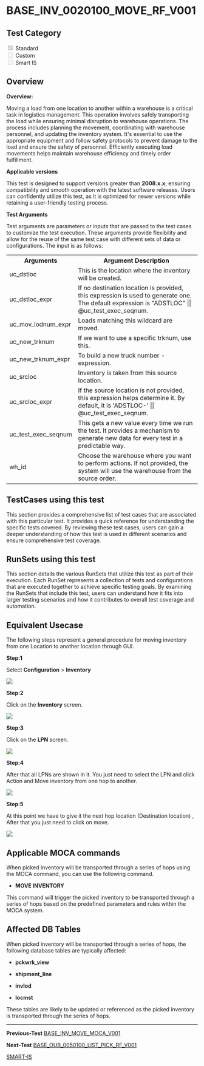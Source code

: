 # **BASE_INV_0020100_MOVE_RF_V001**


<!-- SMART_DOC_GEN_TEST_DESCR - Start -->
<!-- SMART_DOC_GEN_TEST_DESCR - End -->

## **Test Category**

<input type="checkbox" checked disabled> Standard
<br>
<input type="checkbox" disabled> Custom
<br>
<input type="checkbox" disabled> Smart IS


## **Overview**

**Overview:**

Moving a load from one location to another within a warehouse is a critical task in logistics management. This operation involves safely transporting the load while ensuring minimal disruption to warehouse operations. The process includes planning the movement, coordinating with warehouse personnel, and updating the inventory system. It's essential to use the appropriate equipment and follow safety protocols to prevent damage to the load and ensure the safety of personnel. Efficiently executing load movements helps maintain warehouse efficiency and timely order fulfillment.

**Applicable versions**

This test is designed to support versions greater than **2008.x.x**,
ensuring compatibility and smooth operation with the latest software
releases. Users can confidently utilize this test, as it is optimized
for newer versions while retaining a user-friendly testing process.

**Test Arguments**

Test arguments are parameters or inputs that are passed to the test
cases to customize the test execution. These arguments provide
flexibility and allow for the reuse of the same test case with different
sets of data or configurations. The input is as follows:


<!-- SMART_DOC_GEN_TEST_ARG - Start -->
<table>
<tr><th>Arguments</th><th>Argument Description</th></tr>
<tr><td>uc_dstloc</td><td>This is the location where the inventory will be created.</td></tr>
<tr><td>uc_dstloc_expr</td><td>If no destination location is provided, this expression is used to generate one. The default expression is "ADSTLOC" || @uc_test_exec_seqnum.</td></tr>
<tr><td>uc_mov_lodnum_expr</td><td>Loads matching this wildcard are moved.</td></tr>
<tr><td>uc_new_trknum</td><td>If we want to use a specific trknum, use this.</td></tr>
<tr><td>uc_new_trknum_expr</td><td>To build a new truck number - expression.</td></tr>
<tr><td>uc_srcloc</td><td>Inventory is taken from this source location.</td></tr>
<tr><td>uc_srcloc_expr</td><td>If the source location is not provided, this expression helps determine it. By default, it is 'ADSTLOC-' || @uc_test_exec_seqnum.</td></tr>
<tr><td>uc_test_exec_seqnum</td><td>This gets a new value every time we run the test. It provides a mechanism to generate new data for every test in a predictable way.</td></tr>
<tr><td>wh_id</td><td>Choose the warehouse where you want to perform actions. If not provided, the system will use the warehouse from the source order.</td></tr>
</table>
<!-- SMART_DOC_GEN_TEST_ARG - End -->

## **TestCases using this test**

This section provides a comprehensive list of test cases that are associated with this particular test. It provides a quick reference for understanding the specific tests covered. By reviewing these test cases, users can gain a deeper understanding of how this test is used in different scenarios and ensure comprehensive test coverage.


<!-- SMART_DOC_GEN_TEST_CASE_USING_THIS - Start -->
<!-- SMART_DOC_GEN_TEST_CASE_USING_THIS - End -->

## **RunSets using this test**

This section details the various RunSets that utilize this test as part of their execution. Each RunSet represents a collection of tests and configurations that are executed together to achieve specific testing goals. By examining the RunSets that include this test, users can understand how it fits into larger testing scenarios and how it contributes to overall test coverage and automation.


<!-- SMART_DOC_GEN_RUN_SET_USING_THIS - Start -->
<!-- SMART_DOC_GEN_RUN_SET_USING_THIS - End -->

## **Equivalent Usecase**

The following steps represent a general procedure for moving inventory
from one Location to another location through GUI.

**Step:1**

Select **Configuration** > **Inventory**

![](BASE_INV_0020100_MOVE_RF_V001/image1.png)


**Step:2**

Click on the **Inventory** screen.

![](BASE_INV_0020100_MOVE_RF_V001/image2.png)


**Step:3**

Click on the **LPN** screen.

![](BASE_INV_0020100_MOVE_RF_V001/image3.png)

**Step:4**

After that all LPNs are shown in it. You just need to select the LPN and
click Action and Move inventory from one hop to another.

![](BASE_INV_0020100_MOVE_RF_V001/image4.png)

**Step:5**

At this point we have to give it the next hop location (Destination
location) , After that you just need to click on move.

![](BASE_INV_0020100_MOVE_RF_V001/image5.png)

## **Applicable MOCA commands**
When picked inventory will be transported through a series of hops using
the MOCA command, you can use the following command.

-   **MOVE INVENTORY**

This command will trigger the picked inventory to be transported through
a series of hops based on the predefined parameters and rules within the
MOCA system.

## **Affected DB Tables**

When picked inventory will be transported through a series of hops,
the following database tables are typically affected:

-   **pckwrk_view**

-   **shipment_line**

-   **invlod**

-   **locmst**

These tables are likely to be updated or referenced as the picked
inventory is transported through the series of hops.

---

**Previous-Test**
 [BASE_INV_MOVE_MOCA_V001](./tests_docs/BASE_INV_MOVE_MOCA_V001.md)
 
**Next-Test**
  [BASE_OUB_0050100_LIST_PICK_RF_V001](./tests_docs/BASE_OUB_0050100_LIST_PICK_RF_V001.md)

[SMART-IS](https://www.smart-is.pk) 